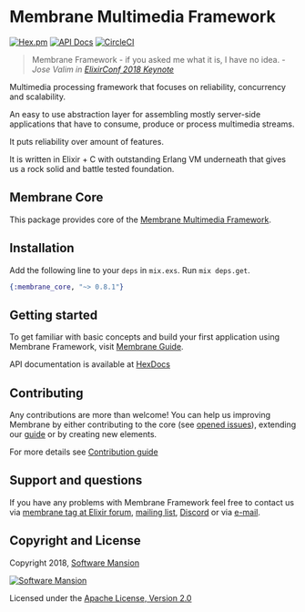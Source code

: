 # Membrane Multimedia Framework

[![Hex.pm](https://img.shields.io/hexpm/v/membrane_core.svg)](https://hex.pm/packages/membrane_core)
[![API Docs](https://img.shields.io/badge/api-docs-yellow.svg?style=flat)](https://hexdocs.pm/membrane_core/)
[![CircleCI](https://circleci.com/gh/membraneframework/membrane_core.svg?style=svg)](https://circleci.com/gh/membraneframework/membrane_core)

> Membrane Framework - if you asked me what it is, I have no idea. _- Jose Valim in [ElixirConf 2018 Keynote](https://www.youtube.com/watch?v=m7TWMFtDwHg&feature=youtu.be&t=11m18s)_

Multimedia processing framework that focuses on reliability, concurrency and scalability.

An easy to use abstraction layer for assembling mostly server-side applications that have to consume, produce or process multimedia streams.

It puts reliability over amount of features.

It is written in Elixir + C with outstanding Erlang VM underneath that gives us a rock solid and battle tested foundation.

## Membrane Core

This package provides core of the [Membrane Multimedia Framework](https://membraneframework.org).

## Installation

Add the following line to your `deps` in `mix.exs`. Run `mix deps.get`.

```elixir
{:membrane_core, "~> 0.8.1"}
```

## Getting started

To get familiar with basic concepts and build your first application using Membrane Framework, visit [Membrane Guide](https://membraneframework.org/guide).

API documentation is available at [HexDocs](https://hexdocs.pm/membrane_core/)

## Contributing

Any contributions are more than welcome! You can help us improving Membrane by either contributing to the core (see [opened issues](https://github.com/membraneframework/membrane-core/issues)), extending our [guide](https://github.com/membraneframework/guide) or by creating new elements.

For more details see [Contribution guide](CONTRIBUTING.md)

## Support and questions

If you have any problems with Membrane Framework feel free to contact us via [membrane tag at Elixir forum](https://elixirforum.com/tag/membrane), [mailing list](https://groups.google.com/forum/#!forum/membrane-framework), [Discord](https://discord.gg/nwnfVSY) or via [e-mail](mailto:info@membraneframework.org).

## Copyright and License

Copyright 2018, [Software Mansion](https://swmansion.com/?utm_source=git&utm_medium=readme&utm_campaign=membrane)

[![Software Mansion](https://logo.swmansion.com/logo?color=white&variant=desktop&width=200&tag=membrane-github)](https://swmansion.com/?utm_source=git&utm_medium=readme&utm_campaign=membrane)

Licensed under the [Apache License, Version 2.0](LICENSE)
